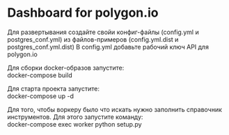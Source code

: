Dashboard for polygon.io
================================

Для развертывания создайте свойи конфиг-файлы (config.yml и postgres_conf.yml) из файлов-примеров (config.yml.dist и postgres_conf.yml.dist)
В config.yml добавьте рабочий ключ API для polygon.io

Для сборки docker-образов запустите:<br>
    docker-compose build

Для старта проекта запустите:<br>
    docker-compose up -d

Для того, чтобы воркеру было что искать нужно заполнить справочник инструментов. Для этого запустите команду:<br>
    docker-compose exec worker python setup.py

